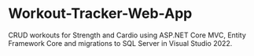 # Workout-Tracker-Web-App
CRUD workouts for Strength and Cardio using ASP.NET Core MVC, Entity Framework Core and migrations to SQL Server in Visual Studio 2022.
